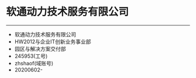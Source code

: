 # 软通动力技术服务有限公司
---
* 软通动力技术服务有限公司
* HW2012与企业IT创新业务事业部
* 园区与解决方案交付部
* 245953(工号)
* zhshaof(域账号)
* 20200602-
